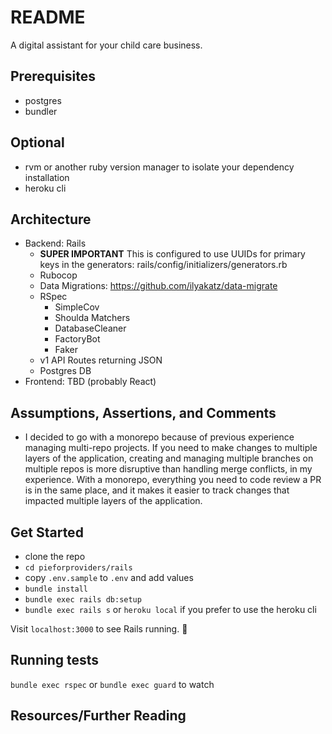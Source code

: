 # README

A digital assistant for your child care business.

## Prerequisites

* postgres
* bundler

## Optional

* rvm or another ruby version manager to isolate your dependency installation
* heroku cli

## Architecture

* Backend: Rails
  * **SUPER IMPORTANT** This is configured to use UUIDs for primary keys in the generators: rails/config/initializers/generators.rb
  * Rubocop
  * Data Migrations: https://github.com/ilyakatz/data-migrate
  * RSpec
    * SimpleCov
    * Shoulda Matchers
    * DatabaseCleaner
    * FactoryBot
    * Faker
  * v1 API Routes returning JSON
  * Postgres DB
* Frontend: TBD (probably React)

## Assumptions, Assertions, and Comments

* I decided to go with a monorepo because of previous experience managing multi-repo projects.  If you need to make changes to multiple layers of the application, creating and managing multiple branches on multiple repos is more disruptive than handling merge conflicts, in my experience.  With a monorepo, everything you need to code review a PR is in the same place, and it makes it easier to track changes that impacted multiple layers of the application.

## Get Started

- clone the repo
- `cd pieforproviders/rails`
- copy `.env.sample` to `.env` and add values
- `bundle install`
- `bundle exec rails db:setup`
- `bundle exec rails s` or `heroku local` if you prefer to use the heroku cli

Visit `localhost:3000` to see Rails running. 🥳

## Running tests

`bundle exec rspec` or `bundle exec guard` to watch

## Resources/Further Reading